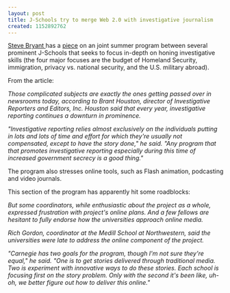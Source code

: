 ```yaml
---
layout: post
title: J-Schools try to merge Web 2.0 with investigative journalism
created: 1152892762
---
```

<a href="http://blog.eweek.com/blogs/intermedia/" target="_blank">Steve Bryant </a> has a <a href="http://www.ojr.org/ojr/stories/060713bryant/" target="_blank">piece</a> on an joint summer program between several prominent J-Schools that seeks to focus in-depth on honing investigative skills (the four major focuses are the budget of Homeland Security, immigration, privacy vs. national security, and the U.S. military abroad).

From the article:

<i> Those complicated subjects are exactly the ones getting passed over in newsrooms today, according to Brant Houston, director of Investigative Reporters and Editors, Inc. Houston said that every year, investigative reporting continues a downturn in prominence. 

"Investigative reporting relies almost exclusively on the individuals putting in lots and lots of time and effort for which they're usually not compensated, except to have the story done," he said. "Any program that that promotes investigative reporting especially during this time of increased government secrecy is a good thing."</i>

The program also stresses online tools, such as Flash animation, podcasting and video journals. 

This section of the program has apparently hit some roadblocks:

<i> But some coordinators, while enthusiastic about the project as a whole, expressed frustration with project's online plans. And a few fellows are hesitant to fully endorse how the universities approach online media. 

Rich Gordon, coordinator at the Medill School at Northwestern, said the universities were late to address the online component of the project. 

"Carnegie has two goals for the program, though I'm not sure they're equal," he said. "One is to get stories delivered through traditional media. Two is experiment with innovative ways to do these stories. Each school is focusing first on the story problem. Only with the second it's been like, uh-oh, we better figure out how to deliver this online."</i>
